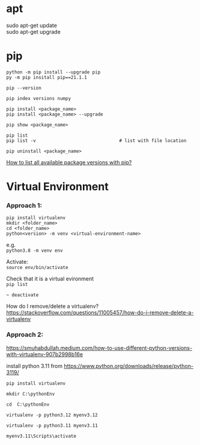 # apt
sudo apt-get update  
sudo apt-get upgrade

# pip
```
python -m pip install --upgrade pip
py -m pip insitall pip==21.1.1

pip --version

pip index versions numpy

pip install <package_name>
pip install <package_name> --upgrade

pip show <package_name>

pip list
pip list -v                               # list with file location

pip uninstall <package_name>
```

[How to list all available package versions with pip?](https://stackoverflow.com/questions/4888027/how-to-list-all-available-package-versions-with-pip)


# Virtual Environment
### Approach 1:
```
pip install virtualenv   
mkdir <folder_name>  
cd <folder_name>  
python<version> -m venv <virtual-environment-name>  
```


e.g.  
```python3.8 -m venv env```

Activate:  
```source env/bin/activate```

Check that it is a virtual evironment  
```pip list```

 ```~ deactivate```

How do I remove/delete a virtualenv?  
https://stackoverflow.com/questions/11005457/how-do-i-remove-delete-a-virtualenv


### Approach 2:
https://smuhabdullah.medium.com/how-to-use-different-python-versions-with-virtualenv-907b2998b16e

install python 3.11 from https://www.python.org/downloads/release/python-3119/

```
pip install virtualenv

mkdir C:\pythonEnv

cd  C:\pythonEnv

virtualenv -p python3.12 myenv3.12

virtualenv -p python3.11 myenv3.11

myenv3.11\Scripts\activate
```
